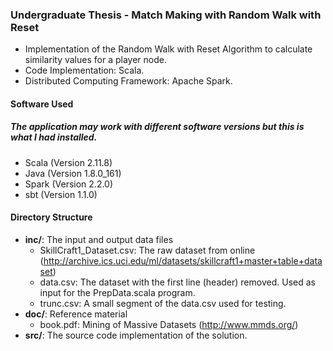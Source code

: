 ### Undergraduate Thesis - Match Making with Random Walk with Reset
- Implementation of the Random Walk with Reset Algorithm to calculate similarity values for a player node.
- Code Implementation: Scala.
- Distributed Computing Framework: Apache Spark.
#### Software Used
##### The application may work with different software versions but this is what I had installed.
- Scala (Version 2.11.8)
- Java (Version 1.8.0_161)
- Spark (Version 2.2.0)
- sbt (Version 1.1.0)
#### Directory Structure
- **inc/**: The input and output data files
    - SkillCraft1_Dataset.csv: The raw dataset from online (http://archive.ics.uci.edu/ml/datasets/skillcraft1+master+table+dataset)
    - data.csv: The dataset with the first line (header) removed. Used as input for the PrepData.scala program.
    - trunc.csv: A small segment of the data.csv used for testing.
- **doc/**: Reference material
    - book.pdf: Mining of Massive Datasets (http://www.mmds.org/)
- **src/**: The source code implementation of the solution.
